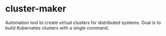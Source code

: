 # cluster-maker
Automation tool to create virtual clusters for distributed systems. Goal is to build Kubernetes clusters with a single command.
